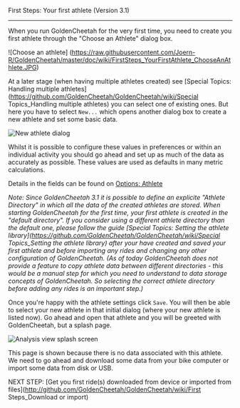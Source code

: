 First Steps: Your first athlete (Version 3.1)
***
When you run GoldenCheetah for the very first time, you need to create you first athlete through the "Choose an Athlete" dialog box.

![Choose an athlete] (https://raw.githubusercontent.com/Joern-R/GoldenCheetah/master/doc/wiki/FirstSteps_YourFirstAthlete_ChooseAnAthlete.JPG)

At a later stage (when having multiple athletes created) see [Special Topics: Handling multiple athletes](https://github.com/GoldenCheetah/GoldenCheetah/wiki/Special Topics_Handling multiple athletes) 
you can select one of existing ones. But here you have to select `New...` which opens another dialog box to create a new athlete and set some basic data.

![New athlete dialog](https://raw.githubusercontent.com/Joern-R/GoldenCheetah/master/doc/wiki/FirstSteps_YourFirstAthlete_NewAthlete.JPG)

Whilst it is possible to configure these values in preferences or within an individual activity you should go ahead and set up as much of the data as accurately as possible. These values are used as defaults in many metric calculations.

Details in the fields can be found on [Options: Athlete](http://github.com/GoldenCheetah/GoldenCheetah/wiki/Options_Athlete)

_Note: Since GoldenCheetah 3.1 it is possible to define an explicite "Athlete Directory" in which all the data of the created athletes are stored. When starting GoldenCheetah for the first time, your first athlete is created in the "default directory". If you consider using a different athlete directory than the default one, please follow the guide [Special Topics: Setting the athlete library](https://github.com/GoldenCheetah/GoldenCheetah/wiki/Special Topics_Setting the athlete library) 
after your have created and saved your first athlete and before importing any rides and changing any other configuration of GoldenCheetah. (As of today GoldenCheetah does not provide a feature to copy athlete data between different directories - this would be a manual step for which you need to understand to data storage concepts of GoldenCheetah. So selecting the correct athlete directory before adding any rides is an important step.)_

Once you're happy with the athlete settings click `Save`. You will then be able to select your new athlete in that initial dialog (where your new athlete is listed now). Go ahead and open that athlete and you will be greeted with GoldenCheetah, but a splash page.

![Analysis view splash screen](https://raw.githubusercontent.com/Joern-R/GoldenCheetah/master/doc/wiki/FirstSteps_YourFirstAthlete_RidesViewSplashScreen.JPG)

This page is shown because there is no data associated with this athlete. We need to go ahead and download some data from your bike computer or import some data from disk or USB.

NEXT STEP: [Get you first ride(s) downloaded from device or imported from files](http://github.com/GoldenCheetah/GoldenCheetah/wiki/First Steps_Download or import) 




